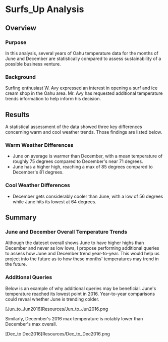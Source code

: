 # Surfs_Up Analysis

## Overview
### Purpose
In this analysis, several years of Oahu temperature data for the months of June and December are statistically compared to assess sustainability of a possible business venture.

### Background
Surfing enthusiast W. Avy expressed an interest in opening a surf and ice cream shop in the Oahu area. Mr. Avy has requested additional temperature trends information to help inform his decision. 

## Results
A statistical assessment of the data showed three key differences concerning warm and cool weather trends.  Those findings are listed below.

### Warm Weather Differences
* June on average is warmer than December, with a mean temperature of roughly 75 degrees compared to December's near 71 degrees.
* June has a higher high, reaching a max of 85 degrees compared to December's 81 degrees.

### Cool Weather Differences
* December gets considerably cooler than June, with a low of 56 degrees while June hits its lowest at 64 degrees.

## Summary
### June and December Overall Temperature Trends
Although the dateset overall shows June to have higher highs than December and never as low lows, I propose performing additional queries to assess how June and December trend year-to-year. This would help us project into the future as to how these months' temperatures may trend in the future.

### Additional Queries
Below is an example of why additional queries may be beneficial. June's temperature reached its lowest point in 2016. Year-to-year comparisons could reveal whether June is trending colder.

[Jun_to_Jun2016]Resources/Jun_to_Jun2016.png

Similarly, December's 2016 max temperature is notably lower than December's max overall.

[Dec_to Dec2016]Resources/Dec_to_Dec2016.png
